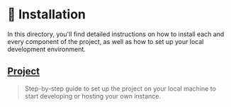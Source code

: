 # 📖 Installation

In this directory, you'll find detailed instructions on how to install each and every component of the project, as well as how to set up your local development environment.

## [Project](./installation-project.md)

> Step-by-step guide to set up the project on your local machine to start developing or hosting your own instance.

